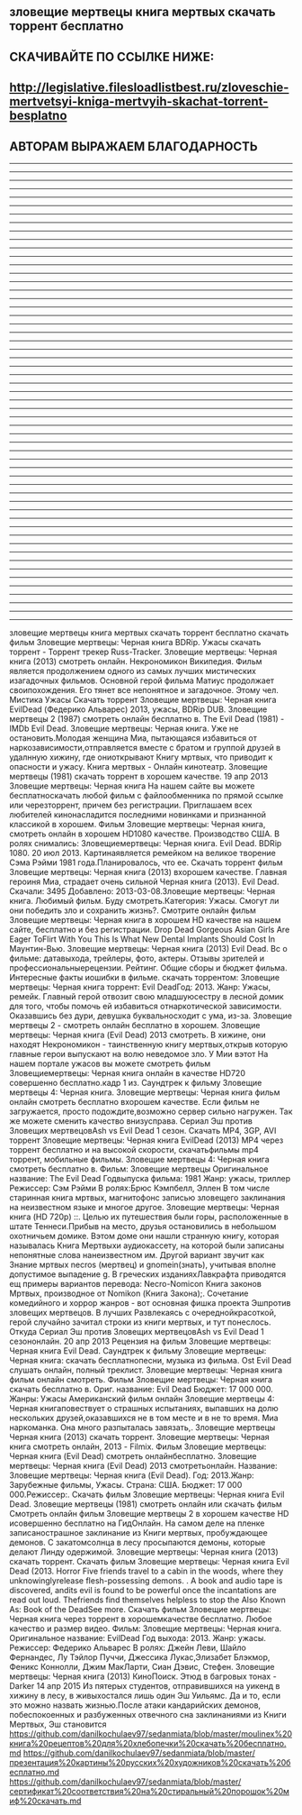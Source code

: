 зловещие мертвецы книга мертвых скачать торрент бесплатно
--------------------------------------------------
СКАЧИВАЙТЕ ПО ССЫЛКЕ НИЖЕ:
--------------------------------------------------
http://legislative.filesloadlistbest.ru/zloveschie-mertvetsyi-kniga-mertvyih-skachat-torrent-besplatno
--------------------------------------------------
АВТОРАМ ВЫРАЖАЕМ БЛАГОДАРНОСТЬ
--------------------------------------------------
--------------------------------------------------
--------------------------------------------------
--------------------------------------------------
--------------------------------------------------
--------------------------------------------------
--------------------------------------------------
--------------------------------------------------
--------------------------------------------------
--------------------------------------------------
--------------------------------------------------
--------------------------------------------------
--------------------------------------------------
--------------------------------------------------
--------------------------------------------------
--------------------------------------------------
--------------------------------------------------
--------------------------------------------------
--------------------------------------------------
--------------------------------------------------
--------------------------------------------------
--------------------------------------------------
--------------------------------------------------
--------------------------------------------------
--------------------------------------------------
--------------------------------------------------
--------------------------------------------------
--------------------------------------------------
--------------------------------------------------
--------------------------------------------------
--------------------------------------------------
--------------------------------------------------
--------------------------------------------------
--------------------------------------------------
--------------------------------------------------
--------------------------------------------------
--------------------------------------------------
--------------------------------------------------
--------------------------------------------------
--------------------------------------------------
--------------------------------------------------
--------------------------------------------------
--------------------------------------------------
--------------------------------------------------
--------------------------------------------------
--------------------------------------------------
--------------------------------------------------
--------------------------------------------------
--------------------------------------------------
--------------------------------------------------
--------------------------------------------------
--------------------------------------------------
--------------------------------------------------
--------------------------------------------------
--------------------------------------------------
--------------------------------------------------
зловещие мертвецы книга мертвых скачать торрент бесплатно скачать фильм Зловещие мертвецы: Черная книга BDRip. Ужасы скачать торрент - Торрент трекер Russ-Tracker. Зловещие мертвецы: Черная книга (2013) смотреть онлайн. Некрономикон  Википедия. Фильм является продолжением одного из самых лучших мистических изагадочных фильмов. Основной герой фильма Матиус продолжает своипохождения. Его тянет все непонятное и загадочное. Этому чел. Мистика  Ужасы  Скачать торрент Зловещие мертвецы: Черная книга  EvilDead (Федерико Альварес) 2013, ужасы, BDRip DUB. Зловещие мертвецы 2 (1987) смотреть онлайн бесплатно в. The Evil Dead (1981) - IMDb
Evil Dead. Зловещие мертвецы: Черная книга. Уже не остановить.Молодая женщина Миа, пытающаяся избавиться от наркозависимости,отправляется вместе с братом и группой друзей в удалнную хижину, где ониоткрывают Книгу мртвых, что приводит к опасности и ужасу. Книга мертвых - Онлайн кинотеатр. Зловещие мертвецы (1981) скачать торрент в хорошем качестве. 19 апр 2013  Зловещие мертвецы: Черная книга На нашем сайте вы можете бесплатноскачать любой фильм с файлообменника по прямой ссылке или черезторрент, причем без регистрации. Приглашаем всех любителей кинонасладится последними новинками и признанной классикой в хорошем. Фильм Зловещие мертвецы: Черная книга, смотреть онлайн в хорошем HD1080 качестве. Производство США. В ролях снимались:  Зловещиемертвецы: Черная книга. Evil Dead. BDRip 1080. 20 июл 2013. Картинаявляется ремейком на великое творение Сэма Рэйми 1981 года.Планировалось, что ее. Скачать торрент фильм Зловещие мертвецы: Черная книга (2013) вхорошем качестве. Главная героиня  Миа, страдает очень сильной Черная книга (2013). Evil Dead. Скачали: 3495 Добавлено: 2013-03-08.Зловещие мертвецы: Черная книга. Любимый фильм. Буду смотреть.Категория: Ужасы. Смогут ли они победить зло и сохранить жизнь?. Смотрите онлайн фильм Зловещие мертвецы: Черная книга в хорошем HD качестве на нашем сайте, бесплатно и без регистрации. Drop Dead Gorgeous Asian Girls Are Eager ToFlirt With You  This Is What New Dental Implants Should Cost In Маунтин-Вью. Зловещие мертвецы: Черная книга (2013)  Evil Dead. Вс о фильме: датавыхода, трейлеры, фото, актеры. Отзывы зрителей и профессиональныерецензии. Рейтинг. Общие сборы и бюджет фильма. Интересные факты иошибки в фильме.
скачать торрентом: Зловещие мертвецы: Черная книга торрент: Evil DeadГод: 2013. Жанр: Ужасы, ремейк. Главный герой отвозит свою младшуюсестру в лесной домик для того, чтобы помочь ей избавиться отнаркотической зависимости. Оказавшись без дури, девушка буквальносходит с ума, из-за. Зловещие мертвецы 2 - смотреть онлайн бесплатно в хорошем. Зловещие мертвецы: Черная книга (Evil Dead) 2013 смотреть. В хижине, они находят Некрономикон - таинственную книгу мертвых,открыв которую главные герои выпускают на волю неведомое зло. У Мии вэтот  На нашем портале ужасов вы можете смотреть фильм Зловещиемертвецы: Черная книга онлайн в качестве HD720 совершенно бесплатно.кадр 1 из. Саундтрек к фильму Зловещие мертвецы 4: Черная книга. Зловещие мертвецы: Черная книга фильм онлайн смотреть бесплатно вхорошем качестве. Если фильм не загружается, просто подождите,возможно сервер сильно нагружен. Так же можете сменить качество внизусправа. Сериал Эш против Зловещих мертвецовAsh vs Evil Dead 1 сезон. Скачать MP4, 3GP, AVI торрент Зловещие мертвецы: Черная книга  EvilDead (2013) MP4 через торрент бесплатно и на высокой скорости, скачатьфильмы mp4 торрент, мобильные фильмы.
Зловещие мертвецы 4: Черная книга смотреть бесплатно в. Фильм: Зловещие мертвецы Оригинальное название: The Evil Dead Годвыпуска фильма: 1981 Жанр: ужасы, триллер Режиссер: Сэм Рэйми В ролях:Брюс Кэмпбелл, Эллен  В том числе старинная книга мртвых, магнитофонс записью зловещего заклинания на неизвестном языке и многое другое. Зловещие мертвецы: Черная книга (HD 720p) ::. Целью их путешествия были горы, расположенные в штате Теннеси.Прибыв на место, друзья остановились в небольшом охотничьем домике. Вэтом доме они нашли странную книгу, которая называлась Книга Мертвыхи аудиокассету, на которой были записаны непонятные слова нанеизвестном им. Другой вариант звучит как Знание мртвых  necros (мертвец) и gnomein(знать), учитывая вполне допустимое выпадение g. В греческих изданияхЛавкрафта приводятся ещ примеры вариантов перевода: Necro-Nomicon Книга законов Мртвых, производное от Nomikon (Книга Закона);. Сочетание комедийного и хоррор жанров - вот основная фишка проекта Эшпротив зловещих мертвецов. В лучших  Развлекаясь с очереднойкрасоткой, герой случайно зачитал строки из книги мертвых, и тут понеслось. Откуда  Сериал Эш против Зловещих мертвецовAsh vs Evil Dead 1 сезононлайн. 20 апр 2013  Рецензия на фильм Зловещие мертвецы: Черная книга  Evil Dead. Саундтрек к фильму Зловещие мертвецы: Черная книга: скачать бесплатнопесни, музыка из фильма. Ost Evil Dead слушать онлайн, полный треклист.
Зловещие мертвецы: Черная книга фильм онлайн смотреть. Фильм Зловещие мертвецы: Черная книга скачать бесплатно в. Ориг. название: Evil Dead Бюджет: 17 000 000. Жанры: Ужасы Американский фильм онлайн Зловещие мертвецы 4: Черная книгаповествует о страшных испытаниях, выпавших на долю нескольких друзей,оказавшихся не в том месте и в не то время. Миа наркоманка. Она много разпыталась завязать,. Зловещие мертвецы Черная книга (2013) скачать торрент. Зловещие мертвецы: Черная книга смотреть онлайн, 2013 - Filmix. Фильм Зловещие мертвецы: Черная книга (Evil Dead) смотреть онлайнбесплатно. Зловещие мертвецы: Черная книга (Evil Dead) 2013 смотретьонлайн. Название: Зловещие мертвецы: Черная книга (Evil Dead). Год: 2013.Жанр: Зарубежные фильмы, Ужасы. Страна: США. Бюджет: 17 000 000.Режиссер:. Скачать фильм Зловещие мертвецы: Черная книга  Evil Dead. Зловещие мертвецы (1981) смотреть онлайн или скачать фильм
Смотреть онлайн фильм Зловещие мертвецы 2 в хорошем качестве HD исовершенно бесплатно на ГидОнлайн.  На самом деле на пленке записанострашное заклинание из Книги мертвых, пробуждающее демонов. С закатомсолнца в лесу просыпаются демоны, которые делают Линду одержимой. Зловещие мертвецы: Черная книга (2013) скачать торрент. Скачать фильм Зловещие мертвецы: Черная книга  Evil Dead (2013. Horror  Five friends travel to a cabin in the woods, where they unknowinglyrelease flesh-possessing demons. . A book and audio tape is discovered, andits evil is found to be powerful once the incantations are read out loud. Thefriends find themselves helpless to stop the  Also Known As: Book of the DeadSee more. Скачать фильм Зловещие мертвецы: Черная книга через торрент в хорошемкачестве бесплатно. Любое качество и размер видео. Фильм: Зловещие мертвецы: Черная книга. Оригинальное название: EvilDead Год выхода: 2013. Жанр: ужасы. Режиссер: Федерико Альварес В ролях: Джейн Леви, Шайло Фернандес, Лу Тэйлор Пуччи, Джессика Лукас,Элизабет Блэкмор, Феникс Коннолли, Джим МакЛарти, Сиан Дэвис, Стефен. Зловещие мертвецы: Черная книга (2013)  КиноПоиск. Этюд в багровых тонах - Darker
14 апр 2015  Из пятерых студентов, отправившихся на уикенд в хижину в лесу, в живыхостался лишь один Эш Уильямс. Да и то, если это можно назвать жизнью.После атаки кандарийских демонов, побеспокоенных и разбуженных отвечного сна заклинаниями из Книги Мертвых, Эш становится
https://github.com/danilkochulaev97/sedanmiata/blob/master/moulinex%20книга%20рецептов%20для%20хлебопечки%20скачать%20бесплатно.md
https://github.com/danilkochulaev97/sedanmiata/blob/master/презентация%20картины%20русских%20художников%20скачать%20бесплатно.md
https://github.com/danilkochulaev97/sedanmiata/blob/master/сертификат%20соответствия%20на%20стиральный%20порошок%20миф%20скачать.md